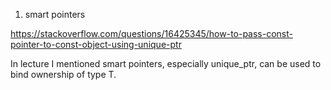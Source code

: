 
1. smart pointers

https://stackoverflow.com/questions/16425345/how-to-pass-const-pointer-to-const-object-using-unique-ptr

In lecture I mentioned smart pointers, especially unique_ptr<T>, can be used to bind ownership of type T. 
